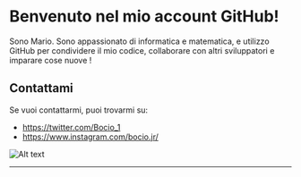 # Benvenuto nel mio account GitHub!

Sono Mario. Sono appassionato di informatica e matematica, e utilizzo GitHub per condividere il mio codice, collaborare con altri sviluppatori e imparare cose nuove !

## Contattami

Se vuoi contattarmi, puoi trovarmi su:

* https://twitter.com/Bocio_1
* https://www.instagram.com/bocio.jr/

![Alt text](https://media.giphy.com/media/l46C9j8v16rN91024/giphy.gif)

---------------------------------------------------------------------------------

<!---
Bociojr/Bociojr is a ✨ special ✨ repository because its `README.md` (this file) appears on your GitHub profile.
You can click the Preview link to take a look at your changes.
--->
